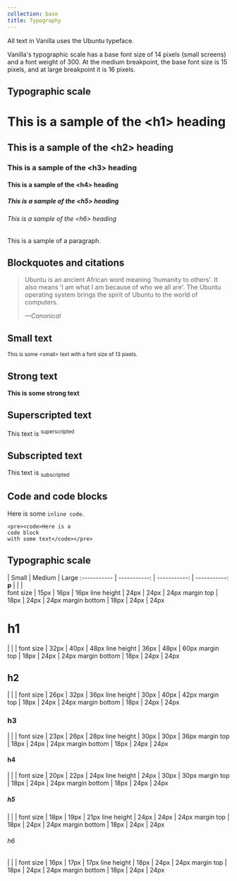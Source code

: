 ```yaml
---
collection: base
title: Typography
---
```


All text in Vanilla uses the Ubuntu typeface.

Vanilla's typographic scale has a base font size of 14 pixels (small screens) and a font weight of 300.  At the medium breakpoint, the base font size is 15 pixels, and at large breakpoint it is 16 pixels.

## Typographic scale

<h1>This is a sample of the &lt;h1&gt; heading</h1>
<h2>This is a sample of the &lt;h2&gt; heading</h2>
<h3>This is a sample of the &lt;h3&gt; heading</h3>
<h4>This is a sample of the &lt;h4&gt; heading</h4>
<h5>This is a sample of the &lt;h5&gt; heading</h5>
<h6>This is a sample of the &lt;h6&gt; heading</h6>
<p>This is a sample of a paragraph.</p>

## Blockquotes and citations

<div>
    <blockquote>
        <p>Ubuntu is an ancient African word meaning 'humanity to others'. It also means 'I am what I am because of who we all are'. The Ubuntu operating system brings the spirit of Ubuntu to the world of computers.</p>
        <cite>&mdash;Canonical</cite>
    </blockquote>
</div>

## Small text

<small>This is some &lt;small&gt; text with a font size of 13 pixels.</small>

## Strong text

<strong>This is some strong text</strong>

## Superscripted text

<p>This text is <sup>superscripted</sup></p>

## Subscripted text

<p>This text is <sub>subscripted</sub></p>

## Code and code blocks

Here is some `inline code`.

<pre><code>&lt;pre&gt;&lt;code&gt;Here is a
code block
with some text&lt;/code&gt;&lt;/pre&gt;</code></pre>

## Typographic scale

  |  Small  |  Medium  |  Large
:----------- | -----------: | -----------: | -----------:
**p**  |    |    |  
font size  |  15px  |  16px  |  16px
line height  |  24px  |  24px  |  24px
margin top  |  18px  |  24px   |  24px
margin bottom  |  18px  |  24px  |  24px
<h1>h1</h1>  |    |    |  
font size  |  32px  |  40px  |  48px
line height  |  36px  |  48px  |  60px
margin top  |  18px  |  24px  |  24px
margin bottom  |  18px  |  24px  |  24px
<h2>h2</h2>  |    |    |  
font size  |  26px  |  32px  |  36px
line height  |  30px  |  40px  |  42px
margin top  |  18px  |  24px  |  24px
margin bottom  |  18px  |  24px  |  24px
<h3>h3</h3>  |    |    |  
font size  |  23px  |  26px  |  28px
line height  |  30px  |  30px  |  36px
margin top  |  18px  |  24px  |  24px
margin bottom  |  18px  |  24px  |  24px
<h4>h4</h4>  |    |    |  
font size  |  20px  |  22px  |  24px
line height  |  24px  |  30px  |  30px
margin top  |  18px  |  24px  |  24px
margin bottom  |  18px  |  24px  |  24px
<h5>h5</h5>  |    |    |  
font size  |  18px  |  19px  |  21px
line height  |  24px  |  24px  |  24px
margin top  |  18px  |  24px  |  24px
margin bottom  |  18px  |  24px  |  24px
<h6>h6</h6>  |    |    |  
font size  |  16px  |  17px  |  17px
line height  |  18px  |  24px  |  24px
margin top  |  18px  |  24px  |  24px
margin bottom  |  18px  |  24px  |  24px
